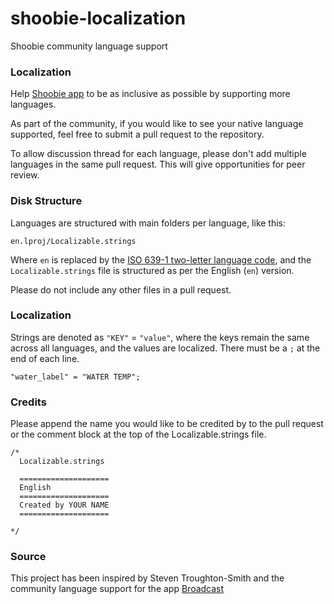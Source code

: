 # shoobie-localization
Shoobie community language support

### Localization

Help [Shoobie app](https://shoobie.app/) to be as inclusive as possible by supporting more languages.

As part of the community, if you would like to see your native language supported, feel free to submit a pull request to the repository.

To allow discussion thread for each language, please don't add multiple languages in the same pull request. This will give opportunities for peer review.

### Disk Structure
Languages are structured with main folders per language, like this:

`en.lproj/Localizable.strings`

Where `en` is replaced by the [ISO 639-1 two-letter language code](https://en.wikipedia.org/wiki/List_of_ISO_639-1_codes), and the `Localizable.strings` file is structured as per the English (`en`) version.

Please do not include any other files in a pull request.

### Localization

Strings are denoted as `"KEY"` = `"value"`, where the keys remain the same across all languages, and the values are localized. There must be a `;` at the end of each line.

`"water_label" = "WATER TEMP";`

### Credits

Please append the name you would like to be credited by to the pull request or the comment block at the top of the Localizable.strings file.

```
/* 
  Localizable.strings
  
  ====================
  English
  ====================
  Created by YOUR NAME
  ====================
  
*/
```

### Source

This project has been inspired by Steven Troughton-Smith and the community language support for the app [Broadcast](https://github.com/steventroughtonsmith/broadcasts-localization)
